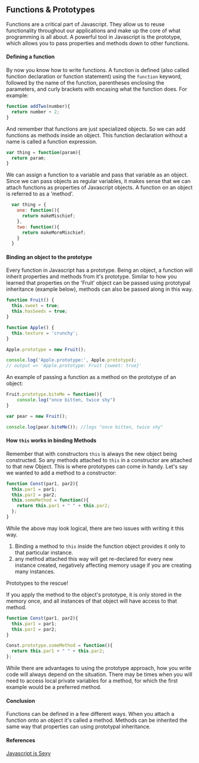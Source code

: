## Functions & Prototypes

Functions are a critical part of Javascript. They allow us to reuse functionality throughout our applications and make up the core of what programming is all about. A powerful tool in Javascript is the prototype, which allows you to pass properties and methods down to other functions.

#### Defining a function
By now you know how to write functions. A function is defined (also called function declaration or function statement) using the `function` keyword, followed by the name of the function, parentheses enclosing the parameters, and curly brackets with encasing what the function does.
For example:

```js
function addTwo(number){
  return number + 2;
}
```

And remember that functions are just specialized objects. So we can add functions as methods inside an object. This function declaration without a name is called a function expression.

```js
var thing = function(param){
  return param;
}
```

We can assign a function to a variable and pass that variable as an object. Since we can pass objects as regular variables, it makes sense that we can attach functions as properties of Javascript objects. A function on an object is referred to as a 'method'.

```js
  var thing = {
    one: function(){
      return makeMischief;
    },
    two: function(){
      return makeMoreMischief;
    }
  }
```

#### Binding an object to the prototype

Every function in Javascript has a prototype. Being an object, a function will inherit properties and methods from it's prototype. Similar to how you learned that properties on the 'Fruit' object can be passed using prototypal inheritance (example below), methods can also be passed along in this way.

```js
function Fruit() {
  this.sweet = true;
  this.hasSeeds = true;
}

function Apple() {
  this.texture = 'crunchy';
}

Apple.prototype = new Fruit();

console.log('Apple.prototype:', Apple.prototype);
// output => 'Apple.prototype: Fruit {sweet: true}'
```

An example of passing a function as a method on the prototype of an object:

```js
Fruit.prototype.biteMe = function(){
    console.log("once bitten, twice shy")
}

var pear = new Fruit();

console.log(pear.biteMe()); //logs "once bitten, twice shy"

```

#### How `this` works in binding Methods

Remember that with constructors `this` is always the new object being constructed. So any methods attached to `this` in a constructor are attached to that new Object. This is where prototypes can come in handy. Let's say we wanted to add a method to a constructor:

```js
function Const(par1, par2){
  this.par1 = par1;
  this.par2 = par2;
  this.someMethod = function(){
    return this.par1 + " " + this.par2;
  };
}
```

While the above may look logical, there are two issues with writing it this way.
1. Binding a method to `this` inside the function object provides it only to that particular instance.
2. any method attached this way will get re-declared for every new instance created, negatively affecting memory usage if you are creating many instances.

Prototypes to the rescue!

If you apply the method to the object's prototype, it is only stored in the memory once, and all instances of that object will have access to that method.

```js
function Const(par1, par2){
  this.par1 = par1;
  this.par2 = par2;
}

Const.prototype.someMethod = function(){
  return this.par1 + " " + this.par2;
};
```

While there are advantages to using the prototype approach, how you write code will always depend on the situation. There may be times when you will need to access local private variables for a method, for which the first example would be a preferred method.

#### Conclusion

Functions can be defined in a few different ways. When you attach a function onto an object it's called a method. Methods can be inherited the same way that properties can using prototypal inheritance.

#### References

[Javascript is Sexy](http://javascriptissexy.com/javascript-prototype-in-plain-detailed-language/)
